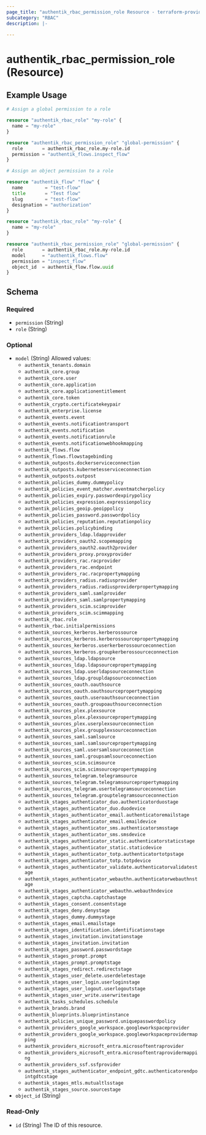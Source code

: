 ```yaml
---
page_title: "authentik_rbac_permission_role Resource - terraform-provider-authentik"
subcategory: "RBAC"
description: |-
  
---
```


# authentik_rbac_permission_role (Resource)



## Example Usage

```terraform
# Assign a global permission to a role

resource "authentik_rbac_role" "my-role" {
  name = "my-role"
}

resource "authentik_rbac_permission_role" "global-permission" {
  role       = authentik_rbac_role.my-role.id
  permission = "authentik_flows.inspect_flow"
}

# Assign an object permission to a role

resource "authentik_flow" "flow" {
  name        = "test-flow"
  title       = "Test flow"
  slug        = "test-flow"
  designation = "authorization"
}

resource "authentik_rbac_role" "my-role" {
  name = "my-role"
}

resource "authentik_rbac_permission_role" "global-permission" {
  role       = authentik_rbac_role.my-role.id
  model      = "authentik_flows.flow"
  permission = "inspect_flow"
  object_id  = authentik_flow.flow.uuid
}
```

<!-- schema generated by tfplugindocs -->
## Schema

### Required

- `permission` (String)
- `role` (String)

### Optional

- `model` (String) Allowed values:
  - `authentik_tenants.domain`
  - `authentik_core.group`
  - `authentik_core.user`
  - `authentik_core.application`
  - `authentik_core.applicationentitlement`
  - `authentik_core.token`
  - `authentik_crypto.certificatekeypair`
  - `authentik_enterprise.license`
  - `authentik_events.event`
  - `authentik_events.notificationtransport`
  - `authentik_events.notification`
  - `authentik_events.notificationrule`
  - `authentik_events.notificationwebhookmapping`
  - `authentik_flows.flow`
  - `authentik_flows.flowstagebinding`
  - `authentik_outposts.dockerserviceconnection`
  - `authentik_outposts.kubernetesserviceconnection`
  - `authentik_outposts.outpost`
  - `authentik_policies_dummy.dummypolicy`
  - `authentik_policies_event_matcher.eventmatcherpolicy`
  - `authentik_policies_expiry.passwordexpirypolicy`
  - `authentik_policies_expression.expressionpolicy`
  - `authentik_policies_geoip.geoippolicy`
  - `authentik_policies_password.passwordpolicy`
  - `authentik_policies_reputation.reputationpolicy`
  - `authentik_policies.policybinding`
  - `authentik_providers_ldap.ldapprovider`
  - `authentik_providers_oauth2.scopemapping`
  - `authentik_providers_oauth2.oauth2provider`
  - `authentik_providers_proxy.proxyprovider`
  - `authentik_providers_rac.racprovider`
  - `authentik_providers_rac.endpoint`
  - `authentik_providers_rac.racpropertymapping`
  - `authentik_providers_radius.radiusprovider`
  - `authentik_providers_radius.radiusproviderpropertymapping`
  - `authentik_providers_saml.samlprovider`
  - `authentik_providers_saml.samlpropertymapping`
  - `authentik_providers_scim.scimprovider`
  - `authentik_providers_scim.scimmapping`
  - `authentik_rbac.role`
  - `authentik_rbac.initialpermissions`
  - `authentik_sources_kerberos.kerberossource`
  - `authentik_sources_kerberos.kerberossourcepropertymapping`
  - `authentik_sources_kerberos.userkerberossourceconnection`
  - `authentik_sources_kerberos.groupkerberossourceconnection`
  - `authentik_sources_ldap.ldapsource`
  - `authentik_sources_ldap.ldapsourcepropertymapping`
  - `authentik_sources_ldap.userldapsourceconnection`
  - `authentik_sources_ldap.groupldapsourceconnection`
  - `authentik_sources_oauth.oauthsource`
  - `authentik_sources_oauth.oauthsourcepropertymapping`
  - `authentik_sources_oauth.useroauthsourceconnection`
  - `authentik_sources_oauth.groupoauthsourceconnection`
  - `authentik_sources_plex.plexsource`
  - `authentik_sources_plex.plexsourcepropertymapping`
  - `authentik_sources_plex.userplexsourceconnection`
  - `authentik_sources_plex.groupplexsourceconnection`
  - `authentik_sources_saml.samlsource`
  - `authentik_sources_saml.samlsourcepropertymapping`
  - `authentik_sources_saml.usersamlsourceconnection`
  - `authentik_sources_saml.groupsamlsourceconnection`
  - `authentik_sources_scim.scimsource`
  - `authentik_sources_scim.scimsourcepropertymapping`
  - `authentik_sources_telegram.telegramsource`
  - `authentik_sources_telegram.telegramsourcepropertymapping`
  - `authentik_sources_telegram.usertelegramsourceconnection`
  - `authentik_sources_telegram.grouptelegramsourceconnection`
  - `authentik_stages_authenticator_duo.authenticatorduostage`
  - `authentik_stages_authenticator_duo.duodevice`
  - `authentik_stages_authenticator_email.authenticatoremailstage`
  - `authentik_stages_authenticator_email.emaildevice`
  - `authentik_stages_authenticator_sms.authenticatorsmsstage`
  - `authentik_stages_authenticator_sms.smsdevice`
  - `authentik_stages_authenticator_static.authenticatorstaticstage`
  - `authentik_stages_authenticator_static.staticdevice`
  - `authentik_stages_authenticator_totp.authenticatortotpstage`
  - `authentik_stages_authenticator_totp.totpdevice`
  - `authentik_stages_authenticator_validate.authenticatorvalidatestage`
  - `authentik_stages_authenticator_webauthn.authenticatorwebauthnstage`
  - `authentik_stages_authenticator_webauthn.webauthndevice`
  - `authentik_stages_captcha.captchastage`
  - `authentik_stages_consent.consentstage`
  - `authentik_stages_deny.denystage`
  - `authentik_stages_dummy.dummystage`
  - `authentik_stages_email.emailstage`
  - `authentik_stages_identification.identificationstage`
  - `authentik_stages_invitation.invitationstage`
  - `authentik_stages_invitation.invitation`
  - `authentik_stages_password.passwordstage`
  - `authentik_stages_prompt.prompt`
  - `authentik_stages_prompt.promptstage`
  - `authentik_stages_redirect.redirectstage`
  - `authentik_stages_user_delete.userdeletestage`
  - `authentik_stages_user_login.userloginstage`
  - `authentik_stages_user_logout.userlogoutstage`
  - `authentik_stages_user_write.userwritestage`
  - `authentik_tasks_schedules.schedule`
  - `authentik_brands.brand`
  - `authentik_blueprints.blueprintinstance`
  - `authentik_policies_unique_password.uniquepasswordpolicy`
  - `authentik_providers_google_workspace.googleworkspaceprovider`
  - `authentik_providers_google_workspace.googleworkspaceprovidermapping`
  - `authentik_providers_microsoft_entra.microsoftentraprovider`
  - `authentik_providers_microsoft_entra.microsoftentraprovidermapping`
  - `authentik_providers_ssf.ssfprovider`
  - `authentik_stages_authenticator_endpoint_gdtc.authenticatorendpointgdtcstage`
  - `authentik_stages_mtls.mutualtlsstage`
  - `authentik_stages_source.sourcestage`
- `object_id` (String)

### Read-Only

- `id` (String) The ID of this resource.
